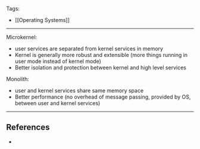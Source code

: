 Tags:
- [[Operating Systems]]
---
Microkernel:
- user services are separated from kernel services in memory
- Kernel is generally more robust and extensible (more things running in user mode instead of kernel mode)
- Better isolation and protection between kernel and high level services

Monolith:
- user and kernel services share same memory space
- Better performance (no overhead of message passing, provided by OS, between user and kernel services)

---
## References
- 